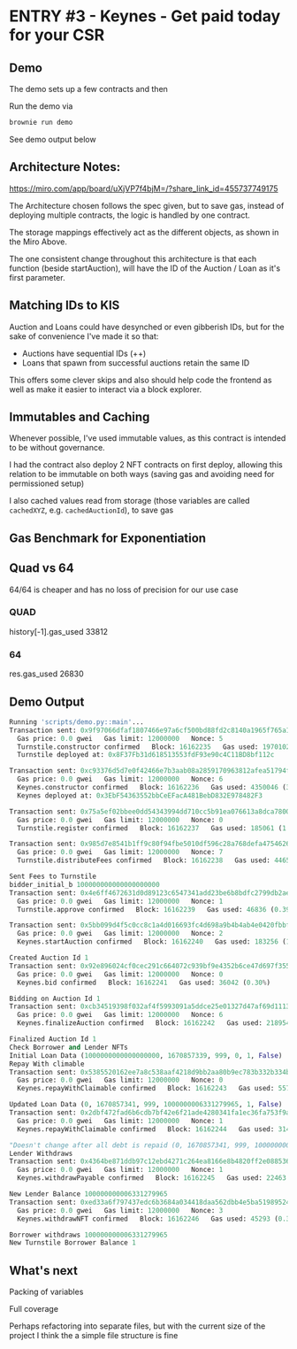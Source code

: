 # ENTRY #3 - Keynes - Get paid today for your CSR

## Demo

The demo sets up a few contracts and then

Run the demo via 

```bash 
brownie run demo
```

See demo output below



## Architecture Notes:
https://miro.com/app/board/uXjVP7f4bjM=/?share_link_id=455737749175

The Architecture chosen follows the spec given, but to save gas, instead of deploying multiple contracts, the logic is handled by one contract.

The storage mappings effectively act as the different objects, as shown in the Miro Above.

The one consistent change throughout this architecture is that each function (beside startAuction), will have the ID of the Auction / Loan as it's first parameter.

## Matching IDs to KIS
Auction and Loans could have desynched or even gibberish IDs, but for the sake of convenience I've made it so that:
- Auctions have sequential IDs (++)
- Loans that spawn from successful auctions retain the same ID

This offers some clever skips and also should help code the frontend as well as make it easier to interact via a block explorer.

## Immutables and Caching
Whenever possible, I've used immutable values, as this contract is intended to be without governance.

I had the contract also deploy 2 NFT contracts on first deploy, allowing this relation to be immutable on both ways (saving gas and avoiding need for permissioned setup)

I also cached values read from storage (those variables are called `cachedXYZ`, e.g. `cachedAuctionId`), to save gas

## Gas Benchmark for Exponentiation

## Quad vs 64

64/64 is cheaper and has no loss of precision for our use case
### QUAD
history[-1].gas_used
33812


### 64
res.gas_used
26830

## Demo Output
```python
Running 'scripts/demo.py::main'...
Transaction sent: 0x9f97066dfaf1807466e97a6cf500bd88fd2c8140a1965f765a16b923278e8d3b
  Gas price: 0.0 gwei   Gas limit: 12000000   Nonce: 5
  Turnstile.constructor confirmed   Block: 16162235   Gas used: 1970102 (16.42%)
  Turnstile deployed at: 0x8F37Fb31d618513553fdF93e90c4C11BD8bf112c

Transaction sent: 0xc93376d5d7e0f42466e7b3aab08a2859170963812afea51794f40498aa0e61d1
  Gas price: 0.0 gwei   Gas limit: 12000000   Nonce: 6
  Keynes.constructor confirmed   Block: 16162236   Gas used: 4350046 (36.25%)
  Keynes deployed at: 0x3EbF54363552bbCeEFacA481BebD832E978482F3

Transaction sent: 0x75a5ef02bbee0dd54343994dd710cc5b91ea076613a8dca78002e04f3b3d14f2
  Gas price: 0.0 gwei   Gas limit: 12000000   Nonce: 0
  Turnstile.register confirmed   Block: 16162237   Gas used: 185061 (1.54%)

Transaction sent: 0x985d7e8541b1ff9c80f94fbe5010df596c28a768defa4754626865ee312210a9
  Gas price: 0.0 gwei   Gas limit: 12000000   Nonce: 7
  Turnstile.distributeFees confirmed   Block: 16162238   Gas used: 44652 (0.37%)

Sent Fees to Turnstile
bidder_initial_b 100000000000000000000
Transaction sent: 0x4e6ff4672631d0d89123c6547341add23be6b8bdfc2799db2ae764ab51194019
  Gas price: 0.0 gwei   Gas limit: 12000000   Nonce: 1
  Turnstile.approve confirmed   Block: 16162239   Gas used: 46836 (0.39%)

Transaction sent: 0x5bb099d4f5c0cc8c1a4d016693fc4d698a9b4b4ab4e0420fbbf2d8bba17e9fd0
  Gas price: 0.0 gwei   Gas limit: 12000000   Nonce: 2
  Keynes.startAuction confirmed   Block: 16162240   Gas used: 183256 (1.53%)

Created Auction Id 1
Transaction sent: 0x92e896024cf0cec291c664072c939bf9e4352b6ce47d697f355ff030054cfe8a
  Gas price: 0.0 gwei   Gas limit: 12000000   Nonce: 0
  Keynes.bid confirmed   Block: 16162241   Gas used: 36042 (0.30%)

Bidding on Auction Id 1
Transaction sent: 0xcb34519398f032af4f5993091a5ddce25e01327d47af69d11132e55920239bb1
  Gas price: 0.0 gwei   Gas limit: 12000000   Nonce: 6
  Keynes.finalizeAuction confirmed   Block: 16162242   Gas used: 218954 (1.82%)

Finalized Auction Id 1
Check Borrower and Lender NFTs
Initial Loan Data (1000000000000000000, 1670857339, 999, 0, 1, False)
Repay With climable
Transaction sent: 0x5385520162ee7a8c538aaf4218d9bb2aa80b9ec783b332b334b19d67c9ca46b9
  Gas price: 0.0 gwei   Gas limit: 12000000   Nonce: 0
  Keynes.repayWithClaimable confirmed   Block: 16162243   Gas used: 55737 (0.46%)

Updated Loan Data (0, 1670857341, 999, 1000000006331279965, 1, False)
Transaction sent: 0x2dbf472fad6b6cdb7bf42e6f21ade4280341fa1ec36fa753f9ab4a44d531efa0
  Gas price: 0.0 gwei   Gas limit: 12000000   Nonce: 1
  Keynes.repayWithClaimable confirmed   Block: 16162244   Gas used: 31487 (0.26%)

"Doesn't change after all debt is repaid (0, 1670857341, 999, 1000000006331279965, 1, False)"
Lender Withdraws
Transaction sent: 0x4364be871ddb97c12ebd4271c264ea8166e8b4820ff2e0885368b8a3d63eb8db
  Gas price: 0.0 gwei   Gas limit: 12000000   Nonce: 1
  Keynes.withdrawPayable confirmed   Block: 16162245   Gas used: 22463 (0.19%)

New Lender Balance 100000000006331279965
Transaction sent: 0xed33a6f797437edc6b3684a034418daa562dbb4e5ba51989524c167c9ebf9c11
  Gas price: 0.0 gwei   Gas limit: 12000000   Nonce: 3
  Keynes.withdrawNFT confirmed   Block: 16162246   Gas used: 45293 (0.38%)

Borrower withdraws 100000000006331279965
New Turnstile Borrower Balance 1
```

## What's next

Packing of variables

Full coverage

Perhaps refactoring into separate files, but with the current size of the project I think the a simple file structure is fine

